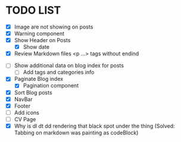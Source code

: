 # TODO LIST

-   [x] Image are not showing on posts
-   [x] Warning component
-   [x] Show Header on Posts
    -   [x] Show date
-   [x] Review Markdown files <p ...> tags without endind </p>
-   [ ] Show additional data on blog index for posts
    -   [ ] Add tags and categories info
-   [x] Paginate Blog index
    -   [x] Pagination component
-   [x] Sort Blog posts
-   [x] NavBar
-   [x] Footer
-   [ ] Add icons
-   [ ] CV Page
-   [x] Why is dl dt dd rendering that black spot under the thing (Solved: Tabbing on markdown was painting as codeBlock)
